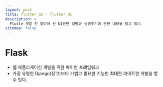```yaml
---
layout: post
title: flutter 02 - flutter UI
description: >
  Flutte 개발 전 알아야 된 UI관련 설명과 생명주기에 관한 내용을 담고 있다.
sitemap: false
---
```


# Flask

- 웹 애플리케이션 개발을 위한 파이썬 프레임워크
- 가장 유명한 Django(장고)보다 가볍고 필요한 기능만 최대한 라이트한 개발을 할 수 있다.



